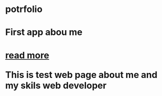 # potrfolio
<html>
<body>
<h1>First app abou me<h1>
    <a href="index.ttml" type="button" target="_blank">read more</a>
    <p><strong>This is test web page about me and my skils web developer</strong></p>
</body>
</html>
